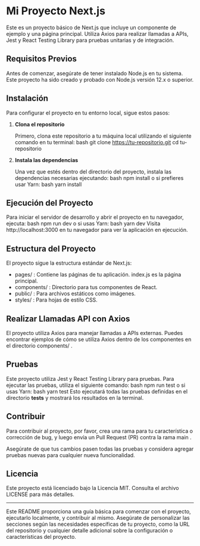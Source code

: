 # Mi Proyecto Next.js 
 
Este es un proyecto básico de Next.js que incluye un componente de ejemplo y una página principal. Utiliza Axios para realizar llamadas a APIs, Jest y React Testing Library para pruebas unitarias y de integración. 
 
## Requisitos Previos 
 
Antes de comenzar, asegúrate de tener instalado Node.js en tu sistema. Este proyecto ha sido creado y probado con Node.js versión 12.x o superior. 
 
## Instalación 
 
Para configurar el proyecto en tu entorno local, sigue estos pasos: 
 
1. **Clona el repositorio** 
 
   Primero, clona este repositorio a tu máquina local utilizando el siguiente comando en tu terminal:
bash
git clone https://tu-repositorio.git
   cd tu-repositorio
2. **Instala las dependencias** 
 
   Una vez que estés dentro del directorio del proyecto, instala las dependencias necesarias ejecutando:
bash
npm install
o si prefieres usar Yarn:
bash
yarn install
## Ejecución del Proyecto 
 
Para iniciar el servidor de desarrollo y abrir el proyecto en tu navegador, ejecuta:
bash
npm run dev
o si usas Yarn:
bash
yarn dev
Visita  http://localhost:3000 en tu navegador para ver la aplicación en ejecución. 
 
## Estructura del Proyecto 
 
El proyecto sigue la estructura estándar de Next.js: 
 
-  pages/ : Contiene las páginas de tu aplicación.  index.js  es la página principal. 
-  components/ : Directorio para tus componentes de React. 
-  public/ : Para archivos estáticos como imágenes. 
-  styles/ : Para hojas de estilo CSS. 
 
## Realizar Llamadas API con Axios 
 
El proyecto utiliza Axios para manejar llamadas a APIs externas. Puedes encontrar ejemplos de cómo se utiliza Axios dentro de los componentes en el directorio  components/ . 
 
## Pruebas 
 
Este proyecto utiliza Jest y React Testing Library para pruebas. Para ejecutar las pruebas, utiliza el siguiente comando:
bash
npm run test
o si usas Yarn:
bash
yarn test
Esto ejecutará todas las pruebas definidas en el directorio  __tests__  y mostrará los resultados en la terminal. 
 
## Contribuir 
 
Para contribuir al proyecto, por favor, crea una rama para tu característica o corrección de bug, y luego envía un Pull Request (PR) contra la rama  main . 
 
Asegúrate de que tus cambios pasen todas las pruebas y considera agregar pruebas nuevas para cualquier nueva funcionalidad. 
 
## Licencia 
 
Este proyecto está licenciado bajo la Licencia MIT. Consulta el archivo  LICENSE  para más detalles. 
 
--- 
 
Este README proporciona una guía básica para comenzar con el proyecto, ejecutarlo localmente, y contribuir al mismo. Asegúrate de personalizar las secciones según las necesidades específicas de tu proyecto, como la URL del repositorio y cualquier detalle adicional sobre la configuración o características del proyecto.
